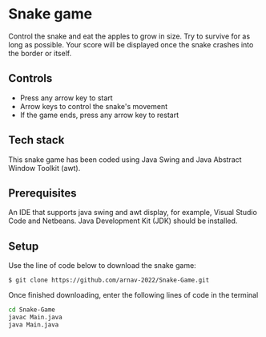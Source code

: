 # Snake game
Control the snake and eat the apples to grow in size. Try to survive for as long as possible. Your score will be displayed once the snake crashes into the border or itself.

## Controls
- Press any arrow key to start
- Arrow keys to control the snake's movement
- If the game ends, press any arrow key to restart 

## Tech stack
This snake game has been coded using Java Swing and Java Abstract Window Toolkit (awt).

## Prerequisites
An IDE that supports java swing and awt display, for example, Visual Studio Code and Netbeans.
Java Development Kit (JDK) should be installed.

## Setup
Use the line of code below to download the snake game:
```
$ git clone https://github.com/arnav-2022/Snake-Game.git
```

Once finished downloading, enter the following lines of code in the terminal
```sh
cd Snake-Game
javac Main.java
java Main.java
```
